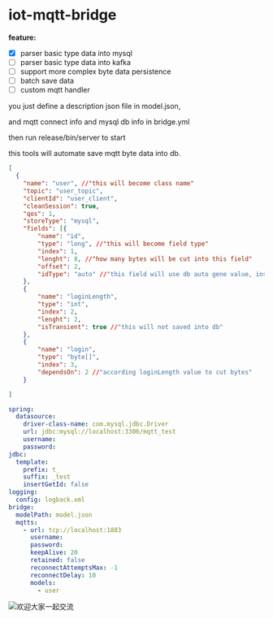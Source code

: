 # iot-mqtt-bridge
**feature:**

- [x] parser basic  type data into mysql
- [ ] parser basic  type data into kafka
- [ ] support more complex byte data persistence
- [ ] batch save data
- [ ] custom mqtt handler

you just define a description json file  in model.json, 

and mqtt connect info and  mysql db info in bridge.yml

then run release/bin/server  to start

this tools will automate save mqtt byte data into db.

```json
[
  {
    "name": "user", //"this will become class name" 
    "topic": "user_topic",
    "clientId": "user_client",
    "cleanSession": true,
    "qos": 1,
    "storeType": "mysql",
    "fields": [{
        "name": "id",
        "type": "long", //"this will become field type" 
        "index": 1,
        "lenght": 8, //"how many bytes will be cut into this field" 
        "offset": 2,
        "idType": "auto" //"this field will use db auto gene value, insert into db"
    },
    {
        "name": "loginLength",
        "type": "int",
        "index": 2,
        "lenght": 2,
        "isTransient": true //"this will not saved into db"
    },
    {
        "name": "login",
        "type": "byte[]",
        "index": 3,
        "dependsOn": 2 //"according loginLength value to cut bytes" 
    }

]
```

```yaml
spring:
  datasource:
    driver-class-name: com.mysql.jdbc.Driver
    url: jdbc:mysql://localhost:3306/mqtt_test
    username: 
    password: 
jdbc: 
  template: 
    prefix: t_
    suffix: _test
    insertGetId: false    
logging:
  config: logback.xml
bridge: 
  modelPath: model.json
  mqtts: 
    - url: tcp://localhost:1883
      username: 
      password: 
      keepAlive: 20
      retained: false
      reconnectAttemptsMax: -1
      reconnectDelay: 10
      models: 
        - user


```

![欢迎大家一起交流](https://github.com/ShiCloud/iot-mqtt/blob/master/pic/iot-mqtt%E7%BE%A4%E8%81%8A%E4%BA%8C%E7%BB%B4%E7%A0%81.png)
